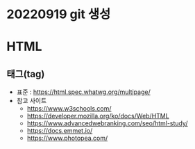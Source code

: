 # 20220919 git 생성
# HTML 
## 태그(tag)
+ 표준 : https://html.spec.whatwg.org/multipage/
+ 참고 사이트
    + https://www.w3schools.com/
    + https://developer.mozilla.org/ko/docs/Web/HTML
    + https://www.advancedwebranking.com/seo/html-study/
    + https://docs.emmet.io/
    + https://www.photopea.com/ 